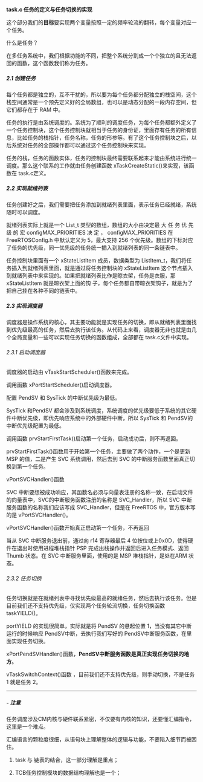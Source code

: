 **task.c 任务的定义与任务切换的实现**

这个部分我们的**目标**要实现两个变量按照一定的频率轮流的翻转，每个变量对应一个任务。

什么是任务？

在多任务系统中，我们根据功能的不同，把整个系统分割成一个个独立的且无法返回的函数，这个函数我们称为任务。

##### 2.1 创建任务

每个任务都是独立的，互不干扰的，所以要为每个任务都分配独立的栈空间，这个栈空间通常是一个预先定义好的全局数组，也可以是动态分配的一段内存空间，但它们都存在于 RAM 中。

任务的执行是由系统调度的。系统为了顺利的调度任务，为每个任务都额外定义了一个任务控制块，这个任务控制块就相当于任务的身份证，里面存有任务的所有信息，比如任务的栈指针，任务名称，任务的形参等。有了这个任务控制块之后，以后系统对任务的全部操作都可以通过这个任务控制块来实现。

任务的栈，任务的函数实体，任务的控制块最终需要联系起来才能由系统进行统一调度。那么这个联系的工作就由任务创建函数 xTaskCreateStatic()来实现，该函数在 task.c定义。

##### 2.2 实现就绪列表

任务创建好之后，我们需要把任务添加到就绪列表里面，表示任务已经就绪，系统随时可以调度。

就绪列表实际上就是一个 List_t 类型的数组，数组的大小由决定最 大 任 务 优 先 级 的 宏 configMAX_PRIORITIES 决 定 ， configMAX_PRIORITIES 在FreeRTOSConfig.h 中默认定义为 5，最大支持 256 个优先级。数组的下标对应了任务的优先级，同一优先级的任务统一插入到就绪列表的同一条链表中。

任务控制块里面有一个 xStateListItem 成员，数据类型为 ListItem_t，我们将任务插入到就绪列表里面，就是通过将任务控制块的 xStateListItem 这个节点插入到就绪列表中来实现的。如果把就绪列表比作是晾衣架，任务是衣服，那 xStateListItem 就是晾衣架上面的钩
子，每个任务都自带晾衣架钩子，就是为了把自己挂在各种不同的链表中。

##### 2.3 实现调度器

调度器是操作系统的核心，其主要功能就是实现任务的切换，即从就绪列表里面找到优先级最高的任务，然后去执行该任务。从代码上来看，调度器无非也就是由几个全局变量和一些可以实现任务切换的函数组成，全部都在 task.c文件中实现。

###### 2.3.1 启动调度器

调度器的启动由 vTaskStartScheduler()函数来完成。

调用函数 xPortStartScheduler()启动调度器。

配置 PendSV 和 SysTick 的中断优先级为最低。

SysTick 和PendSV 都会涉及到系统调度，系统调度的优先级要低于系统的其它硬件中断优先级，即优先响应系统中的外部硬件中断，所以 SysTick 和 PendSV的中断优先级配置为最低。

调用函数 prvStartFirstTask()启动第一个任务，启动成功后，则不再返回。

prvStartFirstTask()函数用于开始第一个任务，主要做了两个动作，一个是更新 MSP 的值，二是产生 SVC 系统调用，然后去到 SVC 的中断服务函数里面真正切换到第一个任务。

vPortSVCHandler()函数

SVC 中断要想被成功响应，其函数名必须与向量表注册的名称一致，在启动文件的向量表中，SVC的中断服务函数注册的名称是 SVC_Handler，所以 SVC 中断服务函数的名称我们应该写成 SVC_Handler，但是在 FreeRTOS 中，官方版本写的是 vPortSVCHandler()。

vPortSVCHandler()函数开始真正启动第一个任务，不再返回

当从 SVC 中断服务退出前，通过向 r14 寄存器最后 4 位按位或上0x0D，使得硬件在退出时使用进程堆栈指针 PSP 完成出栈操作并返回后进入任务模式、返回 Thumb 状态。在 SVC 中断服务里面，使用的是 MSP 堆栈指针，是处在ARM 状态。

###### 2.3.2 任务切换

任务切换就是在就绪列表中寻找优先级最高的就绪任务，然后去执行该任务。但是目前我们还不支持优先级，仅实现两个任务轮流切换，任务切换函数 taskYIELD()。

portYIELD 的实现很简单，实际就是将 PendSV 的悬起位置 1，当没有其它中断运行的时候响应 PendSV中断，去执行我们写好的 PendSV中断服务函数，在里面实现任务切换。

xPortPendSVHandler()函数，**PendSV中断服务函数是真正实现任务切换的地方**。

vTaskSwitchContext()函数 ，目前我们还不支持优先级，则手动切换，不是任务 1 就是任务 2。

---

##### - 注意

任务调度涉及CM内核与硬件联系紧密，不仅要有内核的知识，还要懂汇编指令，这里是一个难点。

汇编语言的颗粒度很细，从语句块上理解整体的逻辑与功能，不要陷入细节而被困住。

1. task 与 链表的结合，这一部分理解是重点；

2. TCB任务控制模块的数据结构理解也是一个；
